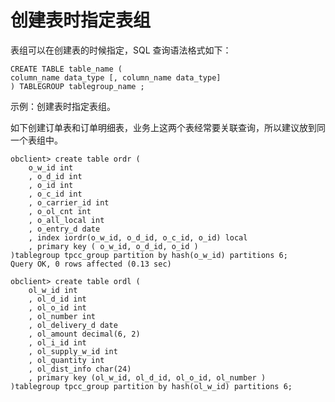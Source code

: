 创建表时指定表组 
=============================



表组可以在创建表的时候指定，SQL 查询语法格式如下：

    CREATE TABLE table_name ( 
    column_name data_type [, column_name data_type] 
    ) TABLEGROUP tablegroup_name ; 



示例：创建表时指定表组。

如下创建订单表和订单明细表，业务上这两个表经常要关联查询，所以建议放到同一个表组中。

    obclient> create table ordr (
        o_w_id int
        , o_d_id int
        , o_id int
        , o_c_id int
        , o_carrier_id int
        , o_ol_cnt int
        , o_all_local int
        , o_entry_d date
        , index iordr(o_w_id, o_d_id, o_c_id, o_id) local
        , primary key ( o_w_id, o_d_id, o_id )
    )tablegroup tpcc_group partition by hash(o_w_id) partitions 6;
    Query OK, 0 rows affected (0.13 sec)
    
    obclient> create table ordl (
        ol_w_id int
        , ol_d_id int
        , ol_o_id int
        , ol_number int
        , ol_delivery_d date
        , ol_amount decimal(6, 2)
        , ol_i_id int
        , ol_supply_w_id int
        , ol_quantity int
        , ol_dist_info char(24)
        , primary key (ol_w_id, ol_d_id, ol_o_id, ol_number )
    )tablegroup tpcc_group partition by hash(ol_w_id) partitions 6;


